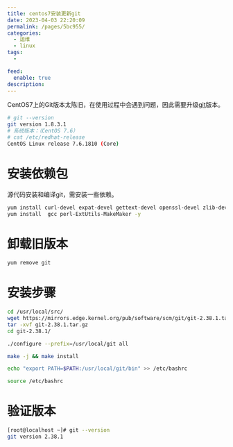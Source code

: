 ```yaml
---
title: centos7安装更新git
date: 2023-04-03 22:20:09
permalink: /pages/5bc955/
categories:
  - 运维
  - linux
tags:
  - 

feed:
  enable: true
description: 
---
```


CentOS7上的Git版本太陈旧，在使用过程中会遇到问题，因此需要升级[git](https://www.zym88.cn/tag/git)版本。

```bash
# git --version
git version 1.8.3.1
# 系统版本：（CentOS 7.6）
# cat /etc/redhat-release 
CentOS Linux release 7.6.1810 (Core)
```

# 安装依赖包

源代码安装和编译git，需安装一些依赖。

```bash
yum install curl-devel expat-devel gettext-devel openssl-devel zlib-devel asciidoc -y
yum install  gcc perl-ExtUtils-MakeMaker -y
```

# 卸载旧版本

```bash
yum remove git
```

# 安装步骤

```bash
cd /usr/local/src/
wget https://mirrors.edge.kernel.org/pub/software/scm/git/git-2.38.1.tar.gz
tar -xvf git-2.38.1.tar.gz
cd git-2.38.1/

./configure --prefix=/usr/local/git all

make -j && make install

echo "export PATH=$PATH:/usr/local/git/bin" >> /etc/bashrc

source /etc/bashrc
```

# 验证版本

```bash
[root@localhost ~]# git --version
git version 2.38.1
```
